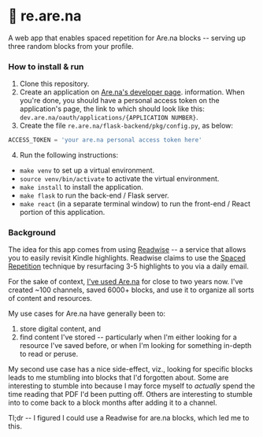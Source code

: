 # 🔁 re.are.na
A web app that enables spaced repetition for Are.na blocks -- serving up three
random blocks from your profile.


### How to install & run
1. Clone this repository.
2. Create an application on [Are.na's developer page](https://dev.are.na/oauth/applications). information. When
  you're done, you should have a personal access token on the application's
  page, the link to which should look like this:
  `dev.are.na/oauth/applications/{APPLICATION NUMBER}`.
3. Create the file `re.are.na/flask-backend/pkg/config.py`, as below:
  ```python
  ACCESS_TOKEN = 'your are.na personal access token here'
  ```
4. Run the following instructions:
  - `make venv` to set up a virtual environment.
  - `source venv/bin/activate` to activate the virtual environment.
  - `make install` to install the application.
  - `make flask` to run the back-end / Flask server.
  - `make react` (in a separate terminal window) to run the front-end / React
    portion of this application.


### Background
The idea for this app comes from using [Readwise](https://readwise.io) -- a service that allows you to
easily revisit Kindle highlights. Readwise claims to use the [Spaced Repetition](https://en.wikipedia.org/wiki/Spaced_repetition)
technique by resurfacing 3-5 highlights to you via a daily email.

For the sake of context, [I've used Are.na](http://are.na/adi) for close to two years now. I've
created ~100 channels, saved 6000+ blocks, and use it to organize all sorts of
content and resources.

My use cases for Are.na have generally been to:
1) store digital content, and
2) find content I've stored -- particularly when I'm either looking for a
resource I've saved before, or when I'm looking for something in-depth to
read or peruse.

My second use case has a nice side-effect, viz., looking for specific blocks
leads to me stumbling into blocks that I'd forgotten about. Some are
interesting to stumble into because I may force myself to _actually_ spend the
time reading that PDF I'd been putting off. Others are interesting to stumble
into to come back to a block months after adding it to a channel.

Tl;dr -- I figured I could use a Readwise for are.na blocks, which led me to
this.
